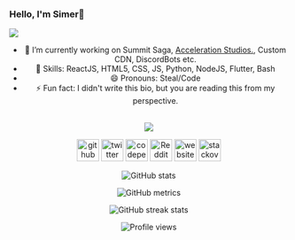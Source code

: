 ### Hello, I'm Simer👋

<img src="https://pbs.twimg.com/profile_banners/1506249926699020290/1649737516/1500x500" border-radius="50%">
<div align="center" style="background-image: url('https://i.pinimg.com/736x/2d/6e/8c/2d6e8cb9ff903c9516c2125277fff3b1.jpg');">

- 🔭 I’m currently working on Summit Saga, [Acceleration Studios.](https://github.com/AcceleratedDevs), Custom CDN, DiscordBots etc.
- 💪 Skills: ReactJS, HTML5, CSS, JS, Python, NodeJS, Flutter, Bash
- 😄 Pronouns: Steal/Code 
- ⚡ Fun fact: I didn't write this bio, but you are reading this from my perspective. 

 <br><img src="https://discord.c99.nl/widget/theme-2/960090126065750086.png"/><br>
  
[<img src='https://cdn.jsdelivr.net/npm/simple-icons@3.0.1/icons/github.svg' alt='github' height='40'>](https://github.com/SimerLol)  [<img src='https://cdn.jsdelivr.net/npm/simple-icons@3.0.1/icons/twitter.svg' alt='twitter' height='40'>](https://twitter.com/SimerLol)  [<img src='https://cdn.jsdelivr.net/npm/simple-icons@3.0.1/icons/codepen.svg' alt='codepen' height='40'>](https://codepen.io/JustSimer)  [<img src='https://cdn.jsdelivr.net/npm/simple-icons@3.0.1/icons/reddit.svg' alt='Reddit' height='40'>](https://www.reddit.com/user/JustSimer)  [<img src='https://cdn.jsdelivr.net/npm/simple-icons@3.0.1/icons/icloud.svg' alt='website' height='40'>](Simer00.repl.co)  [<img src='https://cdn.jsdelivr.net/npm/simple-icons@3.0.1/icons/stackoverflow.svg' alt='stackoverflow' height='40'>](httos://stackoverflow.com/JustSimer)  

![GitHub stats](https://github-readme-stats.vercel.app/api?username=SimerLol&theme=algolia&show_icons=true)  

![GitHub metrics](https://metrics.lecoq.io/SimerLol)  

![GitHub streak stats](https://github-readme-streak-stats.herokuapp.com/?user=SimerLol&theme=algolia)  

![Profile views](https://gpvc.arturio.dev/SimerLol)  
  
 </div>
